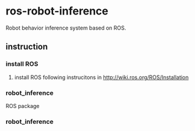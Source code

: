 # ros-robot-inference
Robot behavior inference system based on ROS.
## instruction
### install ROS
1. install ROS following instrucitons in http://wiki.ros.org/ROS/Installation

### robot_inference
ROS package
### robot_inference
